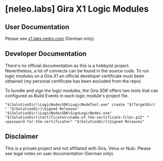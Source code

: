 # [neleo.labs] Gira X1 Logic Modules

## User Documentation
Please see [x1.labs.neleo.com](https://x1.labs.neleo.com) (German only).


## Developer Documentation
There's no official documentation as this is a hobbyist project. Nevertheless, a lot of connects can be found in the source code.
To run logic modules on a Gira X1 an official developer certificate must been obtained (my personal certificate has been excluded from the repo).

To bundle and sign the logic modules, the Gira SDK offers two tools that can configured as Build Events in each logic module's project file.

```
"$(SolutionDir)\LogicNodesSDK\LogicNodeTool.exe" create "$(TargetDir) " "$(SolutionDir)\Signed Releases"
"$(SolutionDir)\LogicNodesSDK\SignLogicNodes.exe" "$(SolutionDir)\Certificates\<name-of-the-certificate-file>.p12" "<password-for-the-certificate>" "$(SolutionDir)\Signed Releases"
```

## Disclaimer
This is a private project and not affiliated with Gira, Velux or Nuki. Please see legal notes on user documentation (German only).